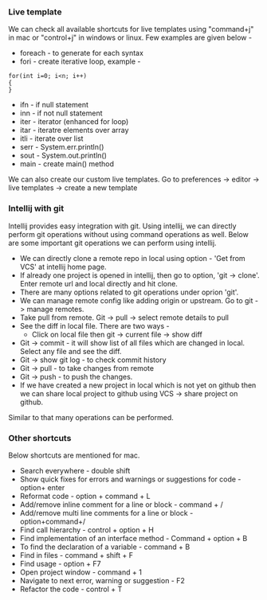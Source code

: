 ### Live template
We can check all available shortcuts for live templates using "command+j" in mac or "control+j" in windows or linux. Few examples are given below - 

* foreach - to generate for each syntax
* fori - create iterative loop, example -
```
for(int i=0; i<n; i++)
{
}
```
* ifn - if null statement
* inn - if not null statement
* iter - iterator (enhanced for loop)
* itar - iteratre elements over array
* itli - iterate over list
* serr - System.err.println()
* sout - System.out.println()
* main - create main() method

We can also create our custom live templates. Go to preferences -> editor -> live templates -> create a new template

### Intellij with git
Intellij provides easy integration with git. Using intellij, we can directly perform git operations without using command operations as well. Below are some important git operations we can perform using intellij.
* We can directly clone a remote repo in local using option - 'Get from VCS' at intellij home page.
* If already one project is opened in intellij, then go to option, 'git -> clone'. Enter remote url and local directly and hit clone.
* There are many options related to git operations under oprion 'git'. 
* We can manage remote config like adding origin or upstream. Go to git -> manage remotes.
* Take pull from remote. Git -> pull -> select remote details to pull
* See the diff in local file. There are two ways - 
  * Click on local file then git -> current file -> show diff
* Git -> commit - it will show list of all files which are changed in local. Select any file and see the diff.
* Git -> show git log - to check commit history
* Git -> pull - to take changes from remote
* Git -> push - to push the changes.
* If we have created a new project in local which is not yet on github then we can share local project to github using VCS -> share project on github.

Similar to that many operations can be performed.

### Other shortcuts
Below shortcuts are mentioned for mac.
* Search everywhere - double shift 
* Show quick fixes for errors and warnings or suggestions for code - option+ enter
* Reformat code - option + command + L
* Add/remove inline comment for a line or block - command + /
* Add/remove multi line comments for a line or block - option+command+/
* Find call hierarchy - control + option + H
* Find implementation of an interface method - Command + option + B
* To find the declaration of a variable - command + B
* Find in files - command + shift + F
* Find usage - option + F7
* Open project window - command + 1
* Navigate to next error, warning or suggestion - F2
* Refactor the code - control + T
